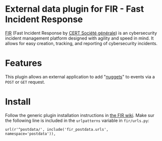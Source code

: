 # External data plugin for FIR - Fast Incident Response

[FIR](https://github.com/certsocietegenerale/FIR) (Fast Incident Response by [CERT Société générale](https://cert.societegenerale.com/)) is an cybersecurity incident management platform designed with agility and speed in mind. It allows for easy creation, tracking, and reporting of cybersecurity incidents.

# Features

This plugin allows an external application to add "[nuggets](https://github.com/certsocietegenerale/FIR/tree/master/fir_nuggets)" to events via a `POST` or `GET` request. 

# Install

Follow the generic plugin installation instructions in [the FIR wiki](https://github.com/certsocietegenerale/FIR/wiki/Plugins).
Make sur the following line is included in the `urlpatterns` variable in `fir/urls.py`:

```
url(r'^postdata/', include('fir_postdata.urls', namespace='postdata')),
```